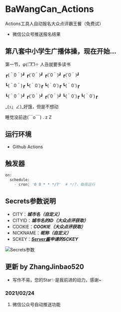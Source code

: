 # BaWangCan_Actions
Actions工具人自动报名大众点评霸王餐（免费试）

 - 微信公众号推送报名结果

## 第八套中小学生广播体操，现在开始...
第一节，_φ(❐_❐✧ 人丑就要多读书

┏(＾0＾)┛   ┏(´0｀)┛   ┏(´0｀)┛   ┏(´0｀)┛

┗(＾0＾)┏   ┗(｀0´)┏   ┗(｀0´)┏   ┗(｀0´)┏

┗(＾0＾)┛   ┏(´0｀)┛   ┏(´0｀)┛   ┗(｀0´)┏   ┗(｀0´)┏

_(:ι」∠)_好饿，但是不想动

睡觉没前途(￣o￣) . z Z　

## 运行环境

 - Github Actions

## 触发器

```python
on:
  schedule:
    - cron: '0 0 * * */7'  # */7，每周运行
```

## Secrets参数说明
 - CITY：***城市名（自定义）***
 - CITYID：***城市名的ID（大众点评获取）***
 - COOKIE：***COOKIE（大众点评获取）***
 - NICKNAME：***昵称（自定义）*** 
 - SCKEY：***[Server酱](http://sc.ftqq.com/?c=code)申请的SCKEY***

![Secrets参数](https://img-blog.csdnimg.cn/20210224103358477.png?x-oss-process=image/watermark,type_ZmFuZ3poZW5naGVpdGk,shadow_10,text_aHR0cHM6Ly9ibG9nLmNzZG4ubmV0L3dlaXhpbl80MjAwOTgwNA==,size_16,color_FFFFFF,t_70)

## 更新 by ZhangJinbao520

 - 写作不易，您的Star✨是我前进的动力，感谢~

### 2021/02/24

 1. 微信公众号自动推送功能
